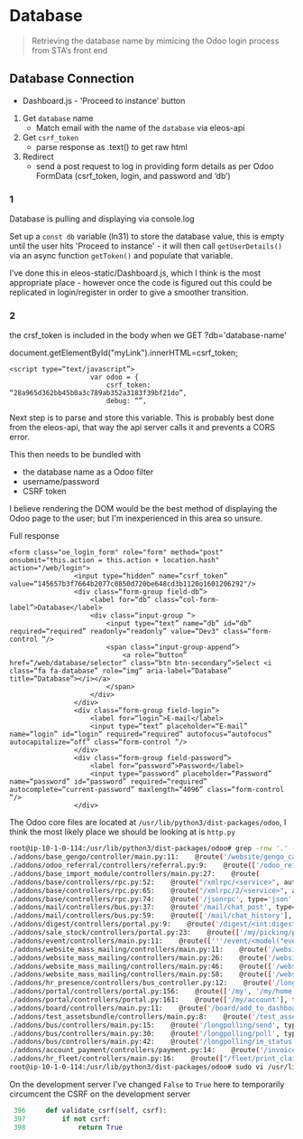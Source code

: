 
# Database
> Retrieving the database name by mimicing the Odoo login process from STA’s front end 



## Database Connection

* Dashboard.js - 'Proceed to instance' button
1. Get `database` name
   * Match email with the name of the `database` via eleos-api
2. Get `csrf_token`
   * parse response as .text() to get raw html
3. Redirect
   * send a post request to log in providing form details as per Odoo FormData (csrf_token, login, and password and ‘db’)

### 1
Database is pulling and displaying via console.log

Set up a `const db` variable (ln31) to store the database value, this is empty until the user hits 'Proceed to instance' - it will then call `getUserDetails()` via an async function `getToken()` and populate that variable.

I've done this in eleos-static/Dashboard.js, which I think is the most appropriate place - however once the code is figured out this could be replicated in login/register in order to give a smoother transition. 


### 2
the crsf_token is included in the body when we GET ?db='database-name'

document.getElementById("myLink").innerHTML=csrf_token;

```
<script type=“text/javascript”>
                    var odoo = {
                        csrf_token: “28a965d362bb45b0a3c789ab352a3183f39bf21do”,
                        debug: “”,
```

Next step is to parse and store this variable. This is probably best done
from the eleos-api, that way the api server calls it and prevents a CORS error. 

This then needs to be bundled with 
* the database name as a Odoo filter
* username/password
* CSRF token

I believe rendering the DOM would be the best method of displaying
the Odoo page to the user; but I'm inexperienced in this area so unsure. 


Full response
```
<form class="oe_login_form" role="form" method="post" onsubmit="this.action = this.action + location.hash" action="/web/login">
                <input type=“hidden” name=“csrf_token” value=“145657b3f7664b2077c0850d720be648cd3b1120o1601206292"/>
                <div class=“form-group field-db”>
                    <label for=“db” class=“col-form-label”>Database</label>
                    <div class=“input-group “>
                        <input type=“text” name=“db” id=“db” required=“required” readonly=“readonly” value=“Dev3" class=“form-control “/>
                        <span class=“input-group-append”>
                            <a role=“button” href=“/web/database/selector” class=“btn btn-secondary”>Select <i class=“fa fa-database” role=“img” aria-label=“Database” title=“Database”></i></a>
                        </span>
                    </div>
                </div>
                <div class=“form-group field-login”>
                    <label for=“login”>E-mail</label>
                    <input type=“text” placeholder=“E-mail” name=“login” id=“login” required=“required” autofocus=“autofocus” autocapitalize=“off” class=“form-control “/>
                </div>
                <div class=“form-group field-password”>
                    <label for=“password”>Password</label>
                    <input type=“password” placeholder=“Password” name=“password” id=“password” required=“required” autocomplete=“current-password” maxlength=“4096” class=“form-control “/>
                </div>
```

The Odoo core files are located at `/usr/lib/python3/dist-packages/odoo`, I think the most likely place we should be looking at is `http.py`

```bash
root@ip-10-1-0-114:/usr/lib/python3/dist-packages/odoo# grep -rnw '.' -e '@route'
./addons/base_gengo/controller/main.py:11:    @route('/website/gengo_callback', type='http', auth='public', csrf=False)
./addons/odoo_referral/controllers/referral.py:9:    @route(['/odoo_referral/go'], type='json', auth='user', method='POST', website=True)
./addons/base_import_module/controllers/main.py:27:    @route(
./addons/base/controllers/rpc.py:52:    @route("/xmlrpc/<service>", auth="none", methods=["POST"], csrf=False, save_session=False)
./addons/base/controllers/rpc.py:65:    @route("/xmlrpc/2/<service>", auth="none", methods=["POST"], csrf=False, save_session=False)
./addons/base/controllers/rpc.py:74:    @route('/jsonrpc', type='json', auth="none", save_session=False)
./addons/mail/controllers/bus.py:37:    @route('/mail/chat_post', type="json", auth="public", cors="*")
./addons/mail/controllers/bus.py:59:    @route(['/mail/chat_history'], type="json", auth="public", cors="*")
./addons/digest/controllers/portal.py:9:    @route('/digest/<int:digest_id>/unsubscribe', type='http', website=True, auth='user')
./addons/sale_stock/controllers/portal.py:23:    @route(['/my/picking/pdf/<int:picking_id>'], type='http', auth="public", website=True)
./addons/event/controllers/main.py:11:    @route(['''/event/<model("event.event", "[('state', 'in', ('confirm', 'done'))]"):event>/ics'''], type='http', auth="public")
./addons/website_mass_mailing/controllers/main.py:11:    @route('/website_mass_mailing/is_subscriber', type='json', website=True, auth="public")
./addons/website_mass_mailing/controllers/main.py:26:    @route('/website_mass_mailing/subscribe', type='json', website=True, auth="public")
./addons/website_mass_mailing/controllers/main.py:46:    @route(['/website_mass_mailing/get_content'], type='json', website=True, auth="public")
./addons/website_mass_mailing/controllers/main.py:58:    @route(['/website_mass_mailing/set_content'], type='json', website=True, auth="user")
./addons/hr_presence/controllers/bus_controller.py:12:    @route('/longpolling/poll', type="json", auth="public")
./addons/portal/controllers/portal.py:156:    @route(['/my', '/my/home'], type='http', auth="user", website=True)
./addons/portal/controllers/portal.py:161:    @route(['/my/account'], type='http', auth='user', website=True)
./addons/board/controllers/main.py:11:    @route('/board/add_to_dashboard', type='json', auth='user')
./addons/test_assetsbundle/controllers/main.py:8:    @route('/test_assetsbundle/js', type='http', auth='user')
./addons/bus/controllers/main.py:15:    @route('/longpolling/send', type="json", auth="public")
./addons/bus/controllers/main.py:30:    @route('/longpolling/poll', type="json", auth="public", cors="*")
./addons/bus/controllers/main.py:42:    @route('/longpolling/im_status', type="json", auth="user")
./addons/account_payment/controllers/payment.py:14:    @route('/invoice/pay/<int:invoice_id>/form_tx', type='json', auth="public", website=True)
./addons/hr_fleet/controllers/main.py:16:    @route(["/fleet/print_claim_report/<int:employee_id>"], type='http', auth='user')
root@ip-10-1-0-114:/usr/lib/python3/dist-packages/odoo# sudo vi /usr/lib/python3/dist-packages/odoo/http.py
```

On the development server I've changed `False` to `True` here to temporarily circumcent the CSRF on the development server

```python
 396     def validate_csrf(self, csrf):
 397         if not csrf:
 398             return True
```

